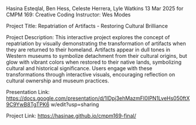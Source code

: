 Hasina Esteqlal, Ben Hess,
Celeste Herrera, Lyle Watkins
13 Mar 2025
for CMPM 169: Creative Coding
Instructor: Wes Modes

Project Title: Repatriation of Artifacts - Restoring Cultural Brilliance

Project Description: This interactive project explores the concept of repatriation by visually
demonstrating the transformation of artifacts when they are returned to their homeland. Artifacts
appear in dull tones in Western museums to symbolize detachment from their cultural origins,
but glow with vibrant colors when restored to their native lands, symbolizing cultural and
historical significance. Users engage with these transformations through interactive visuals,
encouraging reflection on cultural ownership and museum practices.

Presentation Link:
https://docs.google.com/presentation/d/1lDpj3ehMazmFI0IPN1LveHs050ftX9C9YwB8TgTPK6
w/edit?usp=sharing

Project Link: https://hasinae.github.io/cmpm169-final/
